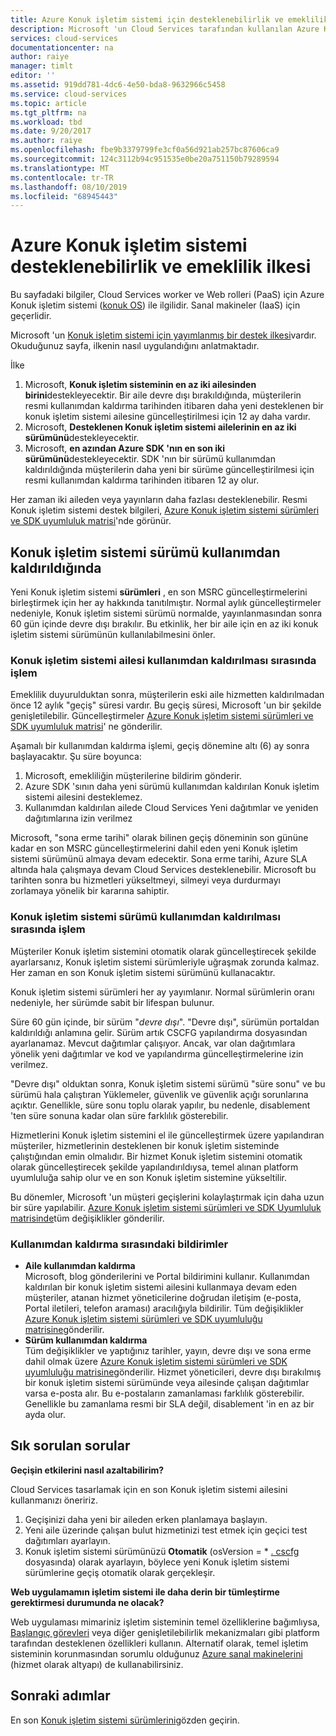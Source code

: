 ```yaml
---
title: Azure Konuk işletim sistemi için desteklenebilirlik ve emeklilik ilkesi Kılavuzu | Microsoft Docs
description: Microsoft 'un Cloud Services tarafından kullanılan Azure Konuk işletim sistemi ile ilgili olarak desteklediği bilgiler hakkında bilgi sağlar.
services: cloud-services
documentationcenter: na
author: raiye
manager: timlt
editor: ''
ms.assetid: 919dd781-4dc6-4e50-bda8-9632966c5458
ms.service: cloud-services
ms.topic: article
ms.tgt_pltfrm: na
ms.workload: tbd
ms.date: 9/20/2017
ms.author: raiye
ms.openlocfilehash: fbe9b3379799fe3cf0a56d921ab257bc87606ca9
ms.sourcegitcommit: 124c3112b94c951535e0be20a751150b79289594
ms.translationtype: MT
ms.contentlocale: tr-TR
ms.lasthandoff: 08/10/2019
ms.locfileid: "68945443"
---
```

# <a name="azure-guest-os-supportability-and-retirement-policy"></a>Azure Konuk işletim sistemi desteklenebilirlik ve emeklilik ilkesi
Bu sayfadaki bilgiler, Cloud Services worker ve Web rolleri (PaaS) için Azure Konuk işletim sistemi ([konuk OS](cloud-services-guestos-update-matrix.md)) ile ilgilidir. Sanal makineler (IaaS) için geçerlidir.

Microsoft 'un [Konuk işletim sistemi için yayımlanmış bir destek ilkesi](https://support.microsoft.com/gp/azure-cloud-lifecycle-faq)vardır. Okuduğunuz sayfa, ilkenin nasıl uygulandığını anlatmaktadır.

İlke

1. Microsoft, **Konuk işletim sisteminin en az iki ailesinden birini**destekleyecektir. Bir aile devre dışı bırakıldığında, müşterilerin resmi kullanımdan kaldırma tarihinden itibaren daha yeni desteklenen bir konuk işletim sistemi ailesine güncelleştirilmesi için 12 ay daha vardır.
2. Microsoft, **Desteklenen Konuk işletim sistemi ailelerinin en az iki sürümünü**destekleyecektir.
3. Microsoft, **en azından Azure SDK 'nın en son iki sürümünü**destekleyecektir. SDK 'nın bir sürümü kullanımdan kaldırıldığında müşterilerin daha yeni bir sürüme güncelleştirilmesi için resmi kullanımdan kaldırma tarihinden itibaren 12 ay olur.

Her zaman iki aileden veya yayınların daha fazlası desteklenebilir. Resmi Konuk işletim sistemi destek bilgileri, [Azure Konuk işletim sistemi sürümleri ve SDK uyumluluk matrisi](cloud-services-guestos-update-matrix.md)'nde görünür.

## <a name="when-a-guest-os-version-is-retired"></a>Konuk işletim sistemi sürümü kullanımdan kaldırıldığında
Yeni Konuk işletim sistemi **sürümleri** , en son MSRC güncelleştirmelerini birleştirmek için her ay hakkında tanıtılmıştır. Normal aylık güncelleştirmeler nedeniyle, Konuk işletim sistemi sürümü normalde, yayınlanmasından sonra 60 gün içinde devre dışı bırakılır. Bu etkinlik, her bir aile için en az iki konuk işletim sistemi sürümünün kullanılabilmesini önler.

### <a name="process-during-a-guest-os-family-retirement"></a>Konuk işletim sistemi ailesi kullanımdan kaldırılması sırasında işlem
Emeklilik duyurulduktan sonra, müşterilerin eski aile hizmetten kaldırılmadan önce 12 aylık "geçiş" süresi vardır. Bu geçiş süresi, Microsoft 'un bir şekilde genişletilebilir. Güncelleştirmeler [Azure Konuk işletim sistemi sürümleri ve SDK uyumluluk matrisi](cloud-services-guestos-update-matrix.md)' ne gönderilir.

Aşamalı bir kullanımdan kaldırma işlemi, geçiş dönemine altı (6) ay sonra başlayacaktır. Şu süre boyunca:

1. Microsoft, emekliliğin müşterilerine bildirim gönderir.
2. Azure SDK 'sının daha yeni sürümü kullanımdan kaldırılan Konuk işletim sistemi ailesini desteklemez.
3. Kullanımdan kaldırılan ailede Cloud Services Yeni dağıtımlar ve yeniden dağıtımlarına izin verilmez

Microsoft, "sona erme tarihi" olarak bilinen geçiş döneminin son gününe kadar en son MSRC güncelleştirmelerini dahil eden yeni Konuk işletim sistemi sürümünü almaya devam edecektir. Sona erme tarihi, Azure SLA altında hala çalışmaya devam Cloud Services desteklenebilir. Microsoft bu tarihten sonra bu hizmetleri yükseltmeyi, silmeyi veya durdurmayı zorlamaya yönelik bir kararına sahiptir.

### <a name="process-during-a-guest-os-version-retirement"></a>Konuk işletim sistemi sürümü kullanımdan kaldırılması sırasında işlem
Müşteriler Konuk işletim sistemini otomatik olarak güncelleştirecek şekilde ayarlarsanız, Konuk işletim sistemi sürümleriyle uğraşmak zorunda kalmaz. Her zaman en son Konuk işletim sistemi sürümünü kullanacaktır.

Konuk işletim sistemi sürümleri her ay yayımlanır. Normal sürümlerin oranı nedeniyle, her sürümde sabit bir lifespan bulunur.

Süre 60 gün içinde, bir sürüm "*devre dışı*". "Devre dışı", sürümün portaldan kaldırıldığı anlamına gelir. Sürüm artık CSCFG yapılandırma dosyasından ayarlanamaz. Mevcut dağıtımlar çalışıyor. Ancak, var olan dağıtımlara yönelik yeni dağıtımlar ve kod ve yapılandırma güncelleştirmelerine izin verilmez.

"Devre dışı" olduktan sonra, Konuk işletim sistemi sürümü "süre sonu" ve bu sürümü hala çalıştıran Yüklemeler, güvenlik ve güvenlik açığı sorunlarına açıktır. Genellikle, süre sonu toplu olarak yapılır, bu nedenle, disablement 'ten süre sonuna kadar olan süre farklılık gösterebilir.

Hizmetlerini Konuk işletim sistemini el ile güncelleştirmek üzere yapılandıran müşteriler, hizmetlerinin desteklenen bir konuk işletim sisteminde çalıştığından emin olmalıdır. Bir hizmet Konuk işletim sistemini otomatik olarak güncelleştirecek şekilde yapılandırıldıysa, temel alınan platform uyumluluğa sahip olur ve en son Konuk işletim sistemine yükseltilir.

Bu dönemler, Microsoft 'un müşteri geçişlerini kolaylaştırmak için daha uzun bir süre yapılabilir. [Azure Konuk işletim sistemi sürümleri ve SDK Uyumluluk matrisinde](cloud-services-guestos-update-matrix.md)tüm değişiklikler gönderilir.

### <a name="notifications-during-retirement"></a>Kullanımdan kaldırma sırasındaki bildirimler
* **Aile kullanımdan kaldırma** <br>Microsoft, blog gönderilerini ve Portal bildirimini kullanır. Kullanımdan kaldırılan bir konuk işletim sistemi ailesini kullanmaya devam eden müşteriler, atanan hizmet yöneticilerine doğrudan iletişim (e-posta, Portal iletileri, telefon araması) aracılığıyla bildirilir. Tüm değişiklikler [Azure Konuk işletim sistemi sürümleri ve SDK uyumluluğu matrisine](cloud-services-guestos-update-matrix.md)gönderilir.
* **Sürüm kullanımdan kaldırma** <br>Tüm değişiklikler ve yaptığınız tarihler, yayın, devre dışı ve sona erme dahil olmak üzere [Azure Konuk işletim sistemi sürümleri ve SDK uyumluluğu matrisine](cloud-services-guestos-update-matrix.md)gönderilir. Hizmet yöneticileri, devre dışı bırakılmış bir konuk işletim sistemi sürümünde veya ailesinde çalışan dağıtımlar varsa e-posta alır. Bu e-postaların zamanlaması farklılık gösterebilir. Genellikle bu zamanlama resmi bir SLA değil, disablement 'in en az bir ayda olur.

## <a name="frequently-asked-questions"></a>Sık sorulan sorular
**Geçişin etkilerini nasıl azaltabilirim?**

Cloud Services tasarlamak için en son Konuk işletim sistemi ailesini kullanmanızı öneririz.

1. Geçişinizi daha yeni bir aileden erken planlamaya başlayın.
2. Yeni aile üzerinde çalışan bulut hizmetinizi test etmek için geçici test dağıtımları ayarlayın.
3. Konuk işletim sistemi sürümünüzü **Otomatik** (osVersion = * [. cscfg](cloud-services-model-and-package.md#cscfg) dosyasında) olarak ayarlayın, böylece yeni Konuk işletim sistemi sürümlerine geçiş otomatik olarak gerçekleşir.

**Web uygulamamın işletim sistemi ile daha derin bir tümleştirme gerektirmesi durumunda ne olacak?**

Web uygulaması mimariniz işletim sisteminin temel özelliklerine bağımlıysa, [Başlangıç görevleri](cloud-services-startup-tasks.md) veya diğer genişletilebilirlik mekanizmaları gibi platform tarafından desteklenen özellikleri kullanın. Alternatif olarak, temel işletim sisteminin korunmasından sorumlu olduğunuz [Azure sanal makinelerini](https://azure.microsoft.com/documentation/scenarios/virtual-machines/) (hizmet olarak altyapı) de kullanabilirsiniz.

## <a name="next-steps"></a>Sonraki adımlar
En son [Konuk işletim sistemi sürümlerini](cloud-services-guestos-update-matrix.md)gözden geçirin.
